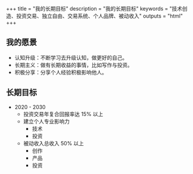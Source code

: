 +++
title = "我的长期目标"
description = "我的长期目标"
keywords = "技术创造、投资交易、独立自由、交易系统、个人品牌、被动收入"
outputs = "html"
+++

## 我的愿景

- 认知升级：不断学习去升级认知，做更好的自己。
- 长期主义：做有长期收益的事情，比如写作与投资。
- 积极分享：分享个人经验积极影响他人。

## 长期目标

- 2020 - 2030
  - 投资交易年复合回报率达 15% 以上
  - 建立个人专业影响力
    - 技术
    - 投资
  - 被动收入总收入 50% 以上
    - 创作
    - 产品
    - 投资
